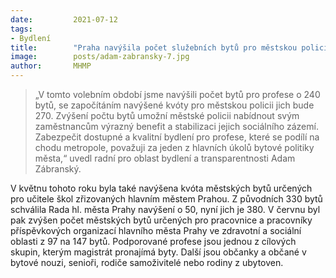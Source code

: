 ```yaml
---
date:         2021-07-12
tags:         
- Bydlení
title:        "Praha navýšila počet služebních bytů pro městskou policii"
image: 	      posts/adam-zabransky-7.jpg
author:       MHMP
---
```


> „V tomto volebním období jsme navýšili počet bytů pro profese o 240 bytů, se započítáním navýšené kvóty pro městskou policii jich bude 270. Zvýšení počtu bytů umožní městské policii nabídnout svým zaměstnancům výrazný benefit a stabilizaci jejich sociálního zázemí. Zabezpečit dostupné a kvalitní bydlení pro profese, které se podílí na chodu metropole, považuji za jeden z hlavních úkolů bytové politiky města,“ uvedl radní pro oblast bydlení a transparentnosti Adam Zábranský.

V květnu tohoto roku byla také navýšena kvóta městských bytů určených pro učitele škol zřizovaných hlavním městem Prahou. Z původních 330 bytů schválila Rada hl. města Prahy navýšení o 50, nyní jich je 380. V červnu byl pak zvýšen počet městských bytů určených pro pracovnice a pracovníky příspěvkových organizací hlavního města Prahy ve zdravotní a sociální oblasti z 97 na 147 bytů. Podporované profese jsou jednou z cílových skupin, kterým magistrát pronajímá byty. Další jsou občanky a občané v bytové nouzi, senioři, rodiče samoživitelé nebo rodiny z ubytoven. 
